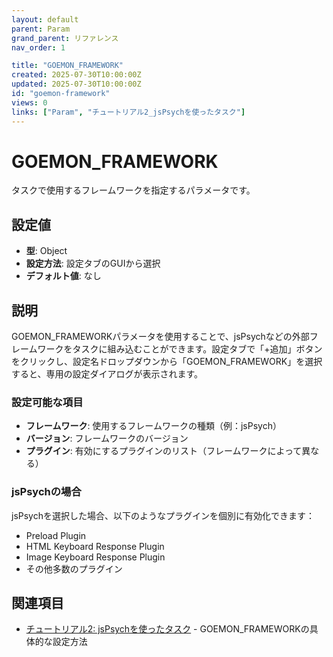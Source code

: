 ```yaml
---
layout: default
parent: Param
grand_parent: リファレンス
nav_order: 1

title: "GOEMON_FRAMEWORK"
created: 2025-07-30T10:00:00Z
updated: 2025-07-30T10:00:00Z
id: "goemon-framework"
views: 0
links: ["Param", "チュートリアル2_jsPsychを使ったタスク"]
---
```


# GOEMON_FRAMEWORK

タスクで使用するフレームワークを指定するパラメータです。

## 設定値

- **型**: Object
- **設定方法**: 設定タブのGUIから選択
- **デフォルト値**: なし

## 説明

GOEMON_FRAMEWORKパラメータを使用することで、jsPsychなどの外部フレームワークをタスクに組み込むことができます。設定タブで「+追加」ボタンをクリックし、設定名ドロップダウンから「GOEMON_FRAMEWORK」を選択すると、専用の設定ダイアログが表示されます。

### 設定可能な項目

- **フレームワーク**: 使用するフレームワークの種類（例：jsPsych）
- **バージョン**: フレームワークのバージョン
- **プラグイン**: 有効にするプラグインのリスト（フレームワークによって異なる）

### jsPsychの場合

jsPsychを選択した場合、以下のようなプラグインを個別に有効化できます：

- Preload Plugin
- HTML Keyboard Response Plugin
- Image Keyboard Response Plugin
- その他多数のプラグイン

## 関連項目

- [チュートリアル2: jsPsychを使ったタスク](../tutorials/チュートリアル2_jsPsychを使ったタスク.html) - GOEMON_FRAMEWORKの具体的な設定方法